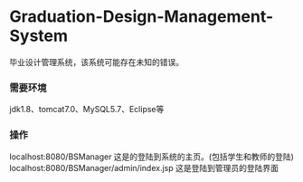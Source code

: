 # Graduation-Design-Management-System
毕业设计管理系统，该系统可能存在未知的错误。

### 需要环境
jdk1.8、tomcat7.0、MySQL5.7、Eclipse等

### 操作

localhost:8080/BSManager  这是的登陆到系统的主页。(包括学生和教师的登陆)
localhost:8080/BSManager/admin/index.jsp   这是登陆到管理员的登陆界面

